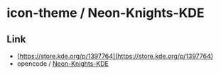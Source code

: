 

# icon-theme / Neon-Knights-KDE


## Link

* [https://store.kde.org/p/1397764](https://store.kde.org/p/1397764)
* opencode / [Neon-Knights-KDE](https://www.opencode.net/ju1464/Neon_Knights/-/tree/master/Icons/Neon-Knights-KDE)
